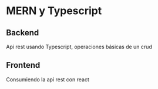 # MERN y Typescript

## Backend

Api rest usando Typescript, operaciones básicas de un crud

## Frontend

Consumiendo la api rest con react
